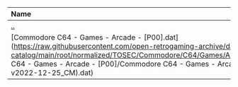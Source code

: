 |Name|Size|
|:---|---:|
|[..](../index.html)|DIR|
|[Commodore C64 - Games - Arcade - [P00].dat](https://raw.githubusercontent.com/open-retrogaming-archive/dat-catalog/main/root/normalized/TOSEC/Commodore/C64/Games/Arcade/[P00]/Commodore C64 - Games - Arcade - [P00]/Commodore C64 - Games - Arcade - [P00] (TOSEC-v2022-12-25_CM).dat)|1174787|
